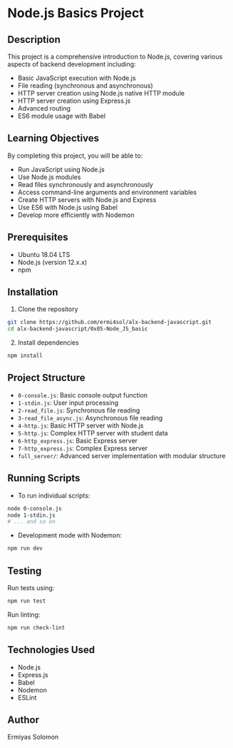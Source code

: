 # Node.js Basics Project

## Description
This project is a comprehensive introduction to Node.js, covering various aspects of backend development including:
- Basic JavaScript execution with Node.js
- File reading (synchronous and asynchronous)
- HTTP server creation using Node.js native HTTP module
- HTTP server creation using Express.js
- Advanced routing
- ES6 module usage with Babel

## Learning Objectives
By completing this project, you will be able to:
- Run JavaScript using Node.js
- Use Node.js modules
- Read files synchronously and asynchronously
- Access command-line arguments and environment variables
- Create HTTP servers with Node.js and Express
- Use ES6 with Node.js using Babel
- Develop more efficiently with Nodemon

## Prerequisites
- Ubuntu 18.04 LTS
- Node.js (version 12.x.x)
- npm

## Installation
1. Clone the repository
```bash
git clone https://github.com/ermi4sol/alx-backend-javascript.git
cd alx-backend-javascript/0x05-Node_JS_basic
```

2. Install dependencies
```bash
npm install
```

## Project Structure
- `0-console.js`: Basic console output function
- `1-stdin.js`: User input processing
- `2-read_file.js`: Synchronous file reading
- `3-read_file_async.js`: Asynchronous file reading
- `4-http.js`: Basic HTTP server with Node.js
- `5-http.js`: Complex HTTP server with student data
- `6-http_express.js`: Basic Express server
- `7-http_express.js`: Complex Express server
- `full_server/`: Advanced server implementation with modular structure

## Running Scripts
- To run individual scripts:
```bash
node 0-console.js
node 1-stdin.js
# ... and so on
```

- Development mode with Nodemon:
```bash
npm run dev
```

## Testing
Run tests using:
```bash
npm run test
```

Run linting:
```bash
npm run check-lint
```

## Technologies Used
- Node.js
- Express.js
- Babel
- Nodemon
- ESLint

## Author
Ermiyas Solomon
